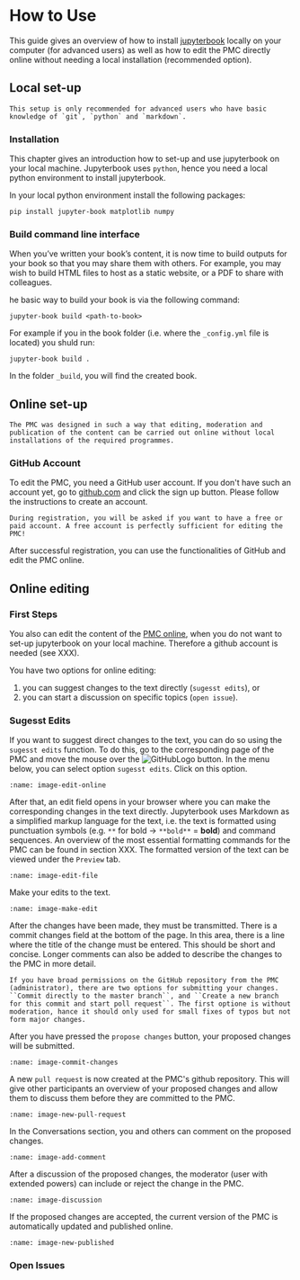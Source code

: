 # How to Use

This guide gives an overview of how to install [jupyterbook](https://jupyterbook.org/intro.html) locally on your computer (for advanced users) as well as how to edit the PMC directly online without needing a local installation (recommended option).


## Local set-up

```{warning}
This setup is only recommended for advanced users who have basic knowledge of `git`, `python` and `markdown`.
```

### Installation

This chapter gives an introduction how to set-up and use jupyterbook on your local machine. Jupyterbook uses `python`, hence you need a local python environment to install jupyterbook.

In your local python environment install the following packages:

```
pip install jupyter-book matplotlib numpy
```

### Build command line interface

When you’ve written your book’s content, it is now time to build outputs for your book so that you may share them with others. For example, you may wish to build HTML files to host as a static website, or a PDF to share with colleagues.

he basic way to build your book is via the following command:

```
jupyter-book build <path-to-book>
```

For example if you in the book folder (i.e. where the `_config.yml` file is located) you shuld run:

```
jupyter-book build .
```

In the folder `_build`, you will find the created book.

## Online set-up

```{note}
The PMC was designed in such a way that editing, moderation and publication of the content can be carried out online without local installations of the required programmes.
```
### GitHub Account

To edit the PMC, you need a GitHub user account. If you don't have such an account yet, go to [github.com](https://github.com/) and click the sign up button. Please follow the instructions to create an account.

```{important}
During registration, you will be asked if you want to have a free or paid account. A free account is perfectly sufficient for editing the PMC!
```
After successful registration, you can use the functionalities of GitHub and edit the PMC online.


## Online editing

### First Steps
You also can edit the content of the [PMC online](https://jcss-pmc.github.io/PMC/part-00/intro.html), when you do not want to set-up jupyterbook on your local machine. Therefore a github account is needed (see XXX).

You have two options for online editing:

1. you can suggest changes to the text directly (`sugesst edits`), or
2. you can start a discussion on specific topics (`open issue`).


### Sugesst Edits

If you want to suggest direct changes to the text, you can do so using the `sugesst edits` function. To do this, go to the corresponding page of the PMC and move the mouse over the ![GitHubLogo](https://fr.wikipedia.org/wiki/GitHub#/media/Fichier:Octicons-mark-github.svg) button.  In the menu below, you can select option `sugesst edits`. Click on this option.

```{image} images/edit-online.png
:name: image-edit-online
```

After that, an edit field opens in your browser where you can make the corresponding changes in the text directly. Jupyterbook uses Markdown as a simplified markup language for the text, i.e. the text is formatted using punctuation symbols (e.g. `**` for bold -> `**bold**` = **bold**) and command sequences. An overview of the most essential formatting commands for the PMC can be found in section XXX. The formatted version of the text can be viewed under the `Preview` tab.


```{image} images/edit-file.png
:name: image-edit-file
```
Make your edits to the text.

```{image} images/make-edit.png
:name: image-make-edit
```

After the changes have been made, they must be transmitted. There is a commit changes field at the bottom of the page. In this area, there is a line where the title of the change must be entered. This should be short and concise. Longer comments can also be added to describe the changes to the PMC in more detail.

```{note}
If you have broad permissions on the GitHub repository from the PMC (administrator), there are two options for submitting your changes. ``Commit directly to the master branch``, and ``Create a new branch for this commit and start poll request``. The first optione is without moderation, hance it should only used for small fixes of typos but not form major changes.
```

After you have pressed the `propose changes` button, your proposed changes will be submitted. 

```{image} images/commit-changes.png
:name: image-commit-changes
```

A new `pull request` is now created at the PMC's github repository. This will give other participants an overview of your proposed changes and allow them to discuss them before they are committed to the PMC. 


```{image} images/new-pull-request.png
:name: image-new-pull-request
```
In the Conversations section, you and others can comment on the proposed changes.

```{image} images/add-comment.png
:name: image-add-comment
```
After a discussion of the proposed changes, the moderator (user with extended powers) can include or reject the change in the PMC. 

```{image} images/discussion.png
:name: image-discussion
```
If the proposed changes are accepted, the current version of the PMC is automatically updated and published online.

```{image} images/new-published.png
:name: image-new-published
```

### Open Issues

